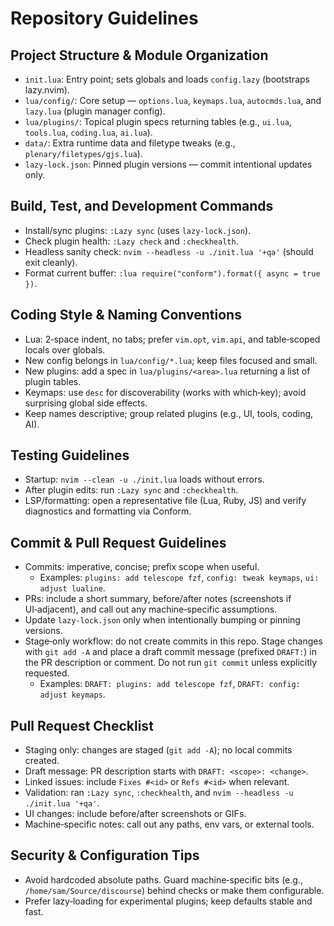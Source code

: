 # Repository Guidelines

## Project Structure & Module Organization
- `init.lua`: Entry point; sets globals and loads `config.lazy` (bootstraps lazy.nvim).
- `lua/config/`: Core setup — `options.lua`, `keymaps.lua`, `autocmds.lua`, and `lazy.lua` (plugin manager config).
- `lua/plugins/`: Topical plugin specs returning tables (e.g., `ui.lua`, `tools.lua`, `coding.lua`, `ai.lua`).
- `data/`: Extra runtime data and filetype tweaks (e.g., `plenary/filetypes/gjs.lua`).
- `lazy-lock.json`: Pinned plugin versions — commit intentional updates only.

## Build, Test, and Development Commands
- Install/sync plugins: `:Lazy sync` (uses `lazy-lock.json`).
- Check plugin health: `:Lazy check` and `:checkhealth`.
- Headless sanity check: `nvim --headless -u ./init.lua '+qa'` (should exit cleanly).
- Format current buffer: `:lua require("conform").format({ async = true })`.

## Coding Style & Naming Conventions
- Lua: 2‑space indent, no tabs; prefer `vim.opt`, `vim.api`, and table‑scoped locals over globals.
- New config belongs in `lua/config/*.lua`; keep files focused and small.
- New plugins: add a spec in `lua/plugins/<area>.lua` returning a list of plugin tables.
- Keymaps: use `desc` for discoverability (works with which‑key); avoid surprising global side effects.
- Keep names descriptive; group related plugins (e.g., UI, tools, coding, AI).

## Testing Guidelines
- Startup: `nvim --clean -u ./init.lua` loads without errors.
- After plugin edits: run `:Lazy sync` and `:checkhealth`.
- LSP/formatting: open a representative file (Lua, Ruby, JS) and verify diagnostics and formatting via Conform.

## Commit & Pull Request Guidelines
- Commits: imperative, concise; prefix scope when useful.
  - Examples: `plugins: add telescope fzf`, `config: tweak keymaps`, `ui: adjust lualine`.
- PRs: include a short summary, before/after notes (screenshots if UI‑adjacent), and call out any machine‑specific assumptions.
- Update `lazy-lock.json` only when intentionally bumping or pinning versions.
- Stage‑only workflow: do not create commits in this repo. Stage changes with `git add -A` and place a draft commit message (prefixed `DRAFT:`) in the PR description or comment. Do not run `git commit` unless explicitly requested.
  - Examples: `DRAFT: plugins: add telescope fzf`, `DRAFT: config: adjust keymaps`.

## Pull Request Checklist
- Staging only: changes are staged (`git add -A`); no local commits created.
- Draft message: PR description starts with `DRAFT: <scope>: <change>`.
- Linked issues: include `Fixes #<id>` or `Refs #<id>` when relevant.
- Validation: ran `:Lazy sync`, `:checkhealth`, and `nvim --headless -u ./init.lua '+qa'`.
- UI changes: include before/after screenshots or GIFs.
- Machine‑specific notes: call out any paths, env vars, or external tools.

## Security & Configuration Tips
- Avoid hardcoded absolute paths. Guard machine‑specific bits (e.g., `/home/sam/Source/discourse`) behind checks or make them configurable.
- Prefer lazy‑loading for experimental plugins; keep defaults stable and fast.
